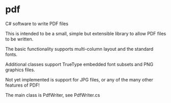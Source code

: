 # pdf
C# software to write PDF files

This is intended to be a small, simple but extensible library to allow PDF files to be written.

The basic functionality supports multi-column layout and the standard fonts.

Additional classes support TrueType embedded font subsets and PNG graphics files.

Not yet implemented is support for JPG files, or any of the many other features of PDF!

The main class is PdfWriter, see PdfWriter.cs
